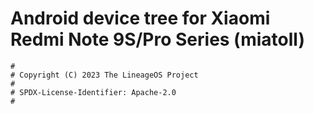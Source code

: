 # Android device tree for Xiaomi Redmi Note 9S/Pro Series (miatoll)

```
#
# Copyright (C) 2023 The LineageOS Project
#
# SPDX-License-Identifier: Apache-2.0
#
```
